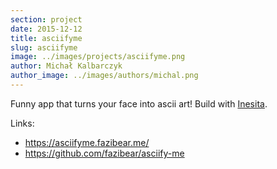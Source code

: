 ```yaml
---
section: project
date: 2015-12-12
title: asciifyme
slug: asciifyme
image: ../images/projects/asciifyme.png
author: Michał Kalbarczyk
author_image: ../images/authors/michal.png
---
```

Funny app that turns your face into ascii art! Build with [Inesita](https://github.com/inesita-rb/inesita).

Links:
- https://asciifyme.fazibear.me/
- https://github.com/fazibear/asciify-me
